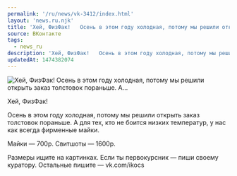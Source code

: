 ```yaml
---
permalink: '/ru/news/vk-3412/index.html'
layout: 'news.ru.njk'
title: 'Хей, ФизФак!   Осень в этом году холодная, потому мы решили открыть заказ толстовок пораньше. А'
source: ВКонтакте
tags:
  - news_ru
description: 'Хей, ФизФак!   Осень в этом году холодная, потому мы решили открыть заказ толстовок пораньше. А…'
updatedAt: 1474382074
---
```

![Хей, ФизФак!   Осень в этом году холодная, потому мы решили открыть заказ толстовок пораньше. А…](https://sun9-8.userapi.com/impf/c636618/v636618484/2e635/JXlXScZt3Rs.jpg?size=1080x1029&quality=96&proxy=1&sign=3beef1f74879a0dd83b20d78a7a02067&c_uniq_tag=3vWtOaGMn_cQHNMgAPJFQ5BI8vwkucti0EXUK6bKhSU&type=album)

Хей, ФизФак!

Осень в этом году холодная, потому мы решили открыть заказ толстовок пораньше. А для тех, кто не боится низких температур, у нас как всегда фирменные майки.

Майки — 700р.
Свитшоты — 1600р.

Размеры ищите на картинках.
Если ты первокурсник — пиши своему куратору.
Остальные пишите — vk.com/ikocs
